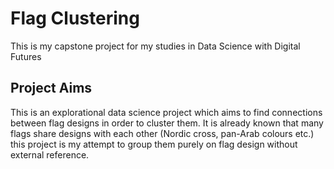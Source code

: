 # Flag Clustering

This is my capstone project for my studies in Data Science with Digital Futures

## Project Aims

This is an explorational data science project which aims to find connections between flag designs in order to cluster them.
It is already known that many flags share designs with each other (Nordic cross, pan-Arab colours etc.) this project is my attempt to group them purely on flag design without external reference.
